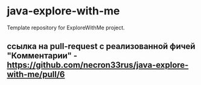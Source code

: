 # java-explore-with-me
Template repository for ExploreWithMe project.

## ссылка на pull-request с реализованной фичей "Комментарии" - https://github.com/necron33rus/java-explore-with-me/pull/6

